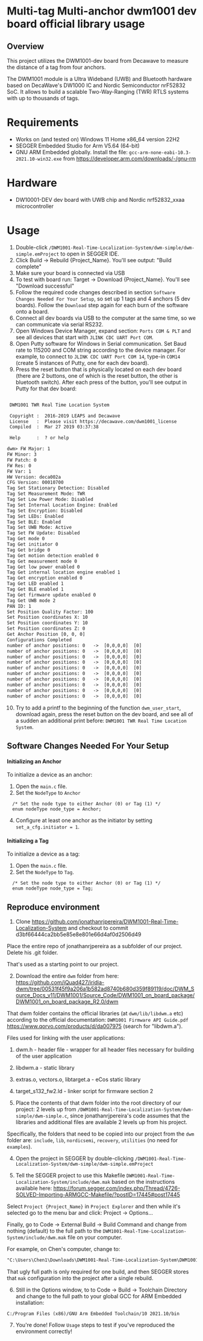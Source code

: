 # Multi-tag Multi-anchor dwm1001 dev board official library usage

## Overview

This project utilizes the DWM1001-dev board from Decawave to measure the distance of a tag from four anchors.

The DWM1001 module is a Ultra Wideband (UWB) and Bluetooth hardware based on DecaWave's DW1000 IC and Nordic Semiconductor nrF52832 SoC. It allows to build a scalable Two-Way-Ranging (TWR) RTLS systems with up to thousands of tags.

# Requirements
* Works on (and tested on) Windows 11 Home x86_64 version 22H2
* SEGGER Embedded Studio for Arm V5.64 (64-bit)
* GNU ARM Embedded globally. Install the file: `gcc-arm-none-eabi-10.3-2021.10-win32.exe` from https://developer.arm.com/downloads/-/gnu-rm

# Hardware
* DW10001-DEV dev board with UWB chip and Nordic nrf52832_xxaa microcontroller

# Usage
1. Double-click `/DWM1001-Real-Time-Localization-System/dwm-simple/dwm-simple.emProject` to open in SEGGER IDE.
2. Click Build -> Rebuild {Project_Name}. You'll see output: "Build complete"
3. Make sure your board is connected via USB
4. To test with board run: Target -> Download {Project_Name}. You'll see "Download successful"
5. Follow the required code changes described in section `Software Changes Needed For Your Setup`, so set up 1 tags and 4 anchors (5 dev boards). Follow the `Download` step again for each burn of the software onto a board.
6. Connect all dev boards via USB to the computer at the same time, so we can communicate via serial RS232.
7. Open Windows Device Manager, expand section: `Ports COM & PLT` and see all devices that start with `JLINK CDC UART Port COM`.
8. Open Putty software for Windows in Serial communication. Set Baud rate to 115200 and COM string according to the device manager. For example, to connect to `JLINK CDC UART Port COM 14`, type-in `COM14` (create 5 instances of Putty, one for each dev board).
9. Press the reset button that is physically located on each dev board (there are 2 buttons, one of which is the reset button, the other is bluetooth switch). After each press of the button, you'll see output in Putty for that dev board:
```txt

 DWM1001 TWR Real Time Location System

 Copyright :  2016-2019 LEAPS and Decawave
 License   :  Please visit https://decawave.com/dwm1001_license
 Compiled  :  Mar 27 2019 03:37:38

 Help      :  ? or help

dwm> FW Major: 1
FW Minor: 3
FW Patch: 0
FW Res: 0
FW Var: 1
HW Version: deca002a
CFG Version: 00010700
Tag Set Stationary Detection: Disabled
Tag Set Measurement Mode: TWR
Tag Set Low Power Mode: Disabled
Tag Set Internal Location Engine: Enabled
Tag Set Encryption: Disabled
Tag Set LEDs: Enabled
Tag Set BLE: Enabled
Tag Set UWB Mode: Active
Tag Set FW Update: Disabled
Tag Get mode 0
Tag Get initiator 0
Tag Get bridge 0
Tag Get motion detection enabled 0
Tag Get measurement mode 0
Tag Get low power enabled 0
Tag Get internal location engine enabled 1
Tag Get encryption enabled 0
Tag Get LED enabled 1
Tag Get BLE enabled 1
Tag Get firmware update enabled 0
Tag Get UWB mode 2
PAN ID: 1
Set Position Quality Factor: 100
Set Position coordinates X: 10
Set Position coordinates Y: 10
Set Position coordinates Z: 0
Get Anchor Position [0, 0, 0]
Configurations Completed
number of anchor positions: 0   ->  [0,0,0,0]  [0]
number of anchor positions: 0   ->  [0,0,0,0]  [0]
number of anchor positions: 0   ->  [0,0,0,0]  [0]
number of anchor positions: 0   ->  [0,0,0,0]  [0]
number of anchor positions: 0   ->  [0,0,0,0]  [0]
number of anchor positions: 0   ->  [0,0,0,0]  [0]
number of anchor positions: 0   ->  [0,0,0,0]  [0]
number of anchor positions: 0   ->  [0,0,0,0]  [0]
number of anchor positions: 0   ->  [0,0,0,0]  [0]
number of anchor positions: 0   ->  [0,0,0,0]  [0]
```
10. Try to add a printf to the beginning of the function `dwm_user_start`, download again, press the reset button on the dev board, and see all of a sudden an additional print before: `DWM1001 TWR Real Time Location System`.

## Software Changes Needed For Your Setup
#### Initializing an Anchor

To initialize a device as an anchor:

1. Open the `main.c` file.
2. Set the `NodeType` to `Anchor`
```
  /* Set the node type to either Anchor (0) or Tag (1) */
  enum nodeType node_type = Anchor;

```
4. Configure at least one anchor as the initiator by setting `set_a_cfg.initiator = 1`.

#### Initializing a Tag

To initialize a device as a tag:

1. Open the `main.c` file.
2. Set the `NodeType` to `Tag`.
```
  /* Set the node type to either Anchor (0) or Tag (1) */
  enum nodeType node_type = Tag;

```

## Reproduce environment
1. Clone https://github.com/jonathanrjpereira/DWM1001-Real-Time-Localization-System and checkout to commit d3bf66444ca2bb5e85e8e801e66d4af0d2506d49

Place the entire repo of jonathanrjpereira as a subfolder of our project. Delete his .git folder.

That's used as a starting point to our project.

2. Download the entire `dwm` folder from here: https://github.com/iQuad427/iridia-dwm/tree/00531f45f9a206a1b582ad8740b680d359f89119/doc/DWM_Source_Docs_v11/DWM1001/Source_Code/DWM1001_on_board_package/DWM1001_on_board_package_R2.0/dwm

That dwm folder contains the official libraries (at `dwm/lib/libdwm.a` etc) according to the official documentation: `DWM1001 Firmware API Guide.pdf` https://www.qorvo.com/products/d/da007975 (search for "libdwm.a").

Files used for linking with the user applications:

1. dwm.h - header file - wrapper for all header files necessary for building of the user
application
2. libdwm.a - static library
3. extras.o, vectors.o, libtarget.a - eCos static library
4. target_s132_fw2.ld - linker script for firmware section 2

3. Place the contents of that dwm folder into the root directory of our project: 2 levels up from `/DWM1001-Real-Time-Localization-System/dwm-simple/dwm-simple.c`, since jonathanrjpereira's code assumes that the libraries and additional files are available 2 levels up from his project.

Specifically, the folders that need to be copied into our project from the `dwm` folder are: `include`, `lib`, `nordicsemi`, `recovery`, `utilities` (no need for `examples`).

4. Open the project in SEGGER by double-clicking `/DWM1001-Real-Time-Localization-System/dwm-simple/dwm-simple.emProject`

5. Tell the SEGGER project to use this Makefile `DWM1001-Real-Time-Localization-System/include/dwm.mak` based on the instructions available here: https://forum.segger.com/index.php/Thread/4726-SOLVED-Importing-ARMGCC-Makefile/?postID=17445#post17445

Select `Project {Project_Name}` in `Project Explorer` and then while it's selected go to the menu bar and click: Project -> Options...

Finally, go to Code -> External Build -> Build Command and change from nothing (default) to the full path to the `DWM1001-Real-Time-Localization-System/include/dwm.mak` file on your computer.

For example, on Chen's computer, change to:
```txt
"C:\Users\Chen1\Downloads\DWM1001-Real-Time-Localization-System\DWM1001-Real-Time-Localization-System-d3bf66444ca2bb5e85e8e801e66d4af0d2506d49\include\dwm.mak"
```
That ugly full path is only required for one build, and then SEGGER stores that `mak` configuration into the project after a single rebuild.

6. Still in the Options window, to to Code -> Build -> Toolchain Directory and change to the full path to your global GCC for ARM Embedded installation:
```text
C:/Program Files (x86)/GNU Arm Embedded Toolchain/10 2021.10/bin
````

7. You're done! Follow `Usage` steps to test if you've reproduced the environment correctly!
